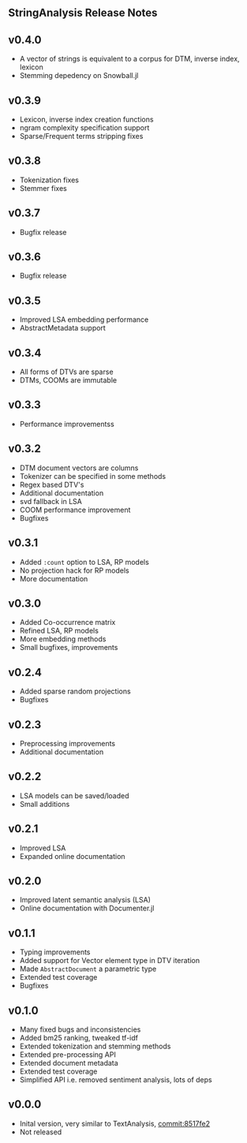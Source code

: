 ## StringAnalysis Release Notes

v0.4.0
------
 - A vector of strings is equivalent to a corpus for DTM, inverse index, lexicon
 - Stemming depedency on Snowball.jl

v0.3.9
------
 - Lexicon, inverse index creation functions
 - ngram complexity specification support
 - Sparse/Frequent terms stripping fixes

v0.3.8
------
 - Tokenization fixes
 - Stemmer fixes

v0.3.7
------
 - Bugfix release

v0.3.6
------
 - Bugfix release

v0.3.5
------
 - Improved LSA embedding performance
 - AbstractMetadata support

v0.3.4
------
 - All forms of DTVs are sparse
 - DTMs, COOMs are immutable

v0.3.3
------
 - Performance improvementss

v0.3.2
------
 - DTM document vectors are columns
 - Tokenizer can be specified in some methods
 - Regex based DTV's
 - Additional documentation
 - svd fallback in LSA
 - COOM performance improvement
 - Bugfixes

v0.3.1
------
 - Added `:count` option to LSA, RP models
 - No projection hack for RP models
 - More documentation

v0.3.0
------
 - Added Co-occurrence matrix
 - Refined LSA, RP models
 - More embedding methods
 - Small bugfixes, improvements

v0.2.4
------
 - Added sparse random projections
 - Bugfixes

v0.2.3
------
 - Preprocessing improvements
 - Additional documentation

v0.2.2
------
 - LSA models can be saved/loaded
 - Small additions

v0.2.1
------
 - Improved LSA
 - Expanded online documentation

v0.2.0
------
 - Improved latent semantic analysis (LSA)
 - Online documentation with Documenter.jl

v0.1.1
------
 - Typing improvements
 - Added support for Vector element type in DTV iteration
 - Made `AbstractDocument` a parametric type
 - Extended test coverage
 - Bugfixes

v0.1.0
------
 - Many fixed bugs and inconsistencies
 - Added bm25 ranking, tweaked tf-idf
 - Extended tokenization and stemming methods
 - Extended pre-processing API
 - Extended document metadata
 - Extended test coverage
 - Simplified API i.e. removed sentiment analysis, lots of deps

v0.0.0
------
 - Inital version, very similar to TextAnalysis, [commit:8517fe2](https://github.com/JuliaText/TextAnalysis.jl/tree/8517fe2141317a209fe17e53b231038cc19c420b)
 - Not released

